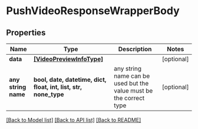 # PushVideoResponseWrapperBody


## Properties
Name | Type | Description | Notes
------------ | ------------- | ------------- | -------------
**data** | [**[VideoPreviewInfoType]**](VideoPreviewInfoType.md) |  | [optional] 
**any string name** | **bool, date, datetime, dict, float, int, list, str, none_type** | any string name can be used but the value must be the correct type | [optional]

[[Back to Model list]](../README.md#documentation-for-models) [[Back to API list]](../README.md#documentation-for-api-endpoints) [[Back to README]](../README.md)


